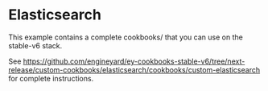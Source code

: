 # Elasticsearch

This example contains a complete cookbooks/ that you can use on the stable-v6 stack.

See https://github.com/engineyard/ey-cookbooks-stable-v6/tree/next-release/custom-cookbooks/elasticsearch/cookbooks/custom-elasticsearch for complete instructions.
